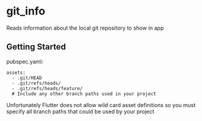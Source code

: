 # git_info

Reads information about the local git repository to show in app

## Getting Started

pubspec.yaml:
```
assets:
  - .git/HEAD
  - .git/refs/heads/
  - .git/refs/heads/feature/
  # Include any other branch paths used in your project
```

Unfortunately Flutter does not allow wild card asset definitions so you must specify all branch paths that could be used by your project
